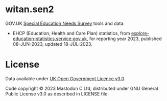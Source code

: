 # witan.sen2

GOV.UK [Special Education Needs Survey](https://www.gov.uk/guidance/special-educational-needs-survey) tools and data:

- EHCP (Education, Health and Care Plan) statistics, from [explore-education-statistics.service.gov.uk](https://explore-education-statistics.service.gov.uk/find-statistics/education-health-and-care-plans), for reporting year 2023, published 08-JUN-2023, updated 18-JUL-2023.

# License

Data available under [UK Open Government Licence v3.0](https://www.nationalarchives.gov.uk/doc/open-government-licence/version/3/).

Code copyright © 2023 Mastodon C Ltd, distributed under GNU General Public License v3.0 as described in LICENSE file.

